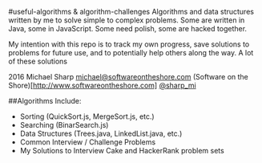 #useful-algorithms & algorithm-challenges
Algorithms and data structures written by me to solve simple to complex problems.
Some are written in Java, some in JavaScript. Some need polish, some are hacked together.  

My intention with this repo is to track my own progress, save solutions to problems
for future use, and to potentially help others along the way. A lot of these solutions

2016 Michael Sharp
michael@softwareontheshore.com
(Software on the Shore)[http://www.softwareontheshore.com]
[@sharp_mi](https://twitter.com/sharp_mi)

##Algorithms Include:
  * Sorting (QuickSort.js, MergeSort.js, etc.)
  * Searching (BinarSearch.js)
  * Data Structures (Trees.java, LinkedList.java, etc.)
  * Common Interview / Challenge Problems
  * My Solutions to Interview Cake and HackerRank problem sets
